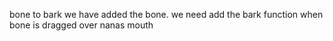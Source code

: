 bone to bark
we have added the bone. we need add the bark function when bone is dragged over nanas mouth 
